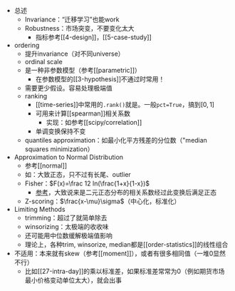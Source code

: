 - 总述
  - Invariance：“迁移学习”也能work
  - Robustness：市场突变，不要变化太大
    - 指标参考[[4-design]]，[[5-case-study]]
- ordering
  - 提升invariance（对不同universe）
  - ordinal scale
  - 是一种非参数模型（参考[[parametric]]）
    - 在参数模型的[[3-hypothesis]]不通过时常用！
  - 需要更少假设。容易处理极端值
  - ranking
    - [[time-series]]中常用的`.rank()`就是。一般`pct=True`，搞到$[0,1]$
    - 可用来计算[[spearman]]相关系数
      - 实现：如参考[[scipy/correlation]]
    - 单调变换保持不变
  - quantiles approximation：如最小化平方残差的分位数（"median squares minimization）
- Approximation to Normal Distribution
  - 参考[[normal]]
  - 如：大致正态，只不过有长尾、outlier
  - Fisher：$F(x)=\frac 12 ln(\frac{1+x}{1-x})$
    - [参考](https://en.wikipedia.org/wiki/Fisher_transformation)，大致说来是二元正态分布的相关系数经过此变换后满足正态
  - Z-scoring：$\frac{x-\mu}\sigma$（中心化，标准化）
- Limiting Methods
  - trimming：超过了就简单除去
  - winsorizing：太极端的收收味
  - 还可能用中位数缓解极端值影响
  - 理论上，各种trim, winsorize, median都是[[order-statistics]]的线性组合
- 不适用：本来就有skew（参考[[moment]]），或者有很多相同值（一堆0显然不行）
  - 比如[[27-intra-day]]的乘以标准差，如果标准差常常为0（例如期货市场最小价格变动单位太大），就会出事